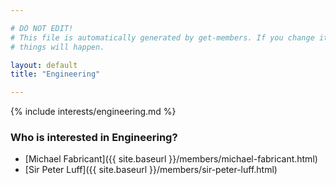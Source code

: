 ```yaml
---

# DO NOT EDIT!
# This file is automatically generated by get-members. If you change it, bad
# things will happen.

layout: default
title: "Engineering"

---
```


{% include interests/engineering.md %}

### Who is interested in Engineering?


* [Michael Fabricant]({{ site.baseurl }}/members/michael-fabricant.html)
* [Sir Peter Luff]({{ site.baseurl }}/members/sir-peter-luff.html)
